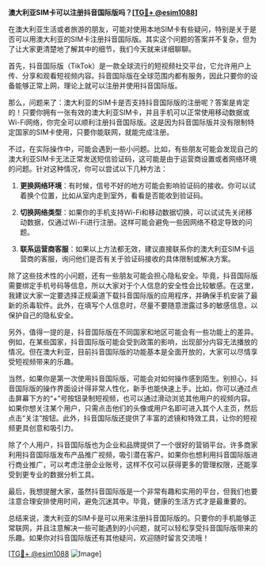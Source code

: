 **澳大利亚SIM卡可以注册抖音国际版吗？[[TG💪+ @esim1088](https://t.me/s/esim1088)]**

在澳大利亚生活或者旅游的朋友，可能对使用本地SIM卡有些疑问，特别是关于是否可以用澳大利亚的SIM卡注册抖音国际版。其实这个问题的答案并不复杂，但为了让大家更清楚地了解其中的细节，我们今天就来详细聊聊。

首先，抖音国际版（TikTok）是一款全球流行的短视频社交平台，它允许用户上传、分享和观看短视频内容。抖音国际版在全球范围内都有服务，因此只要你的设备能够正常上网，理论上就可以注册并使用抖音国际版。

那么，问题来了：澳大利亚的SIM卡是否支持抖音国际版的注册呢？答案是肯定的！只要你拥有一张有效的澳大利亚SIM卡，并且手机可以正常使用移动数据或Wi-Fi网络，你完全可以顺利注册抖音国际版。这是因为抖音国际版并没有限制特定国家的SIM卡使用，只要你能联网，就能完成注册。

不过，在实际操作中，可能会遇到一些小问题。比如，有些朋友可能会发现自己的澳大利亚SIM卡无法正常发送短信验证码，这可能是由于运营商设置或者网络环境的问题。针对这种情况，你可以尝试以下几种方法：

1. **更换网络环境**：有时候，信号不好的地方可能会影响验证码的接收。你可以试着换个位置，比如从室内走到室外，看看是否能收到验证码。
   
2. **切换网络类型**：如果你的手机支持Wi-Fi和移动数据切换，可以试试先关闭移动数据，仅通过Wi-Fi进行注册。这样可能会避免一些因网络不稳定导致的问题。

3. **联系运营商客服**：如果以上方法都无效，建议直接联系你的澳大利亚SIM卡运营商的客服，询问他们是否有关于验证码接收的具体限制或解决方案。

除了这些技术性的小问题，还有一些朋友可能会担心隐私安全。毕竟，抖音国际版需要绑定手机号码等信息，所以大家对于个人信息的安全性会比较敏感。在这里，我建议大家一定要选择正规渠道下载抖音国际版的应用程序，并确保手机安装了最新的杀毒软件。此外，在填写个人信息时，尽量不要随意泄露过多的敏感信息，以保护自己的隐私安全。

另外，值得一提的是，抖音国际版在不同国家和地区可能会有一些功能上的差异。例如，在某些国家，抖音国际版可能会受到政策的影响，出现部分内容无法播放的情况。但在澳大利亚，目前抖音国际版的功能基本是全面开放的，大家可以尽情享受短视频带来的乐趣。

当然，如果你是第一次使用抖音国际版，可能会对如何操作感到陌生。别担心，抖音国际版的操作界面设计得非常人性化，新手也能快速上手。比如，你可以通过点击屏幕下方的“+”号按钮录制短视频，也可以通过滑动浏览其他用户的视频内容。如果你想关注某个用户，只需点击他们的头像或用户名即可进入其个人主页，然后点击“关注”按钮。此外，抖音国际版还提供了丰富的滤镜和特效工具，让你的短视频更具创意和吸引力。

除了个人用户，抖音国际版也为企业和品牌提供了一个很好的营销平台。许多商家利用抖音国际版发布产品推广视频，吸引潜在客户。如果你也想利用抖音国际版进行商业推广，可以考虑注册企业账号，这样不仅可以获得更多的管理权限，还能享受到更专业的数据分析工具。

最后，我想提醒大家，虽然抖音国际版是一个非常有趣和实用的平台，但我们也要注意合理安排使用时间，避免沉迷其中。毕竟，健康的生活方式才是最重要的。

总结来说，澳大利亚的SIM卡是可以用来注册抖音国际版的。只要你的手机能够正常联网，并且注意解决一些可能遇到的小问题，就可以轻松享受抖音国际版带来的乐趣。如果你对抖音国际版还有其他疑问，欢迎随时留言交流哦！

[[TG💪+ @esim1088](https://t.me/s/esim1088) ![Image](https://i.postimg.cc/4NQfJmqS/Snipaste-2025-05-13-00-14-12.png)]